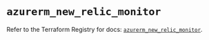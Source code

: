 # `azurerm_new_relic_monitor`

Refer to the Terraform Registry for docs: [`azurerm_new_relic_monitor`](https://registry.terraform.io/providers/hashicorp/azurerm/3.111.0/docs/resources/new_relic_monitor).
